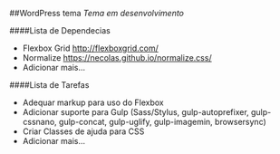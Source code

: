 ##WordPress tema
*Tema em desenvolvimento*

####Lista de Dependecias
* Flexbox Grid http://flexboxgrid.com/
* Normalize https://necolas.github.io/normalize.css/
* Adicionar mais...

####Lista de Tarefas
* Adequar markup para uso do Flexbox
* Adicionar suporte para Gulp (Sass/Stylus, gulp-autoprefixer, gulp-cssnano, gulp-concat, gulp-uglify, gulp-imagemin, browsersync)
* Criar Classes de ajuda para CSS
* Adicionar mais...

